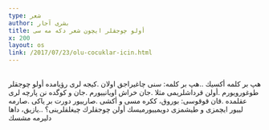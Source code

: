 ```yaml
---
type: شعر
author: بشری آجار
title: أولو چوجقلر ایچون شعر دكه مه سی
x: 200
layout: os
link: /2017/07/23/olu-cocuklar-icin.html
---
```

<br/>
هپ بر كلمه أكسیك  
..هپ بر كلمه: سنی چاغیراجق اولان  
.كیجه لری رؤیامده أولو چوجقلر طوغورویورم  
.أولن قرداشلریمی مثلا  
.جان خراش اویانییورم  
.جان و كوگده نن پارچه لری عقلمده  
.قان قوقوسی: بوروق، ككره مسی و أكشی  
.صارییور دورت بر یاكی  
.صارمه لییور ایچمزی و طیشمزی  
دویمییورمیسك أولن چوجقلرك چیغلقلرینی؟  
..یازیق، داها دلیرمه مشسك   
